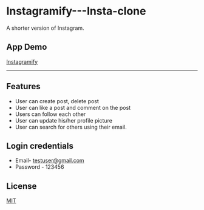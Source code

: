 # Instagramify---Insta-clone
A shorter version of Instagram.

## App Demo
[Instagramify](https://instagramify.herokuapp.com/)

---

## Features
- User can create post, delete post
- User can like a post and comment on the post
- Users can follow each other
- User can update his/her profile picture
- User can search for others using their email.

## Login credentials

- Email- testuser@gmail.com
- Password - 123456

## License
[MIT](https://choosealicense.com/licenses/mit/)
